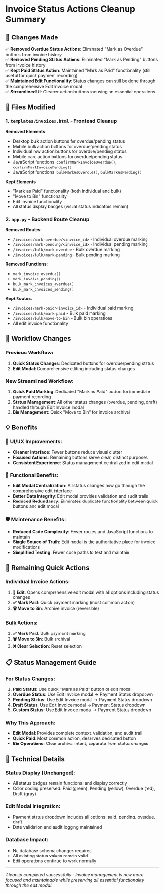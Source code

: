 # Invoice Status Actions Cleanup Summary

## 🎯 Changes Made

✅ **Removed Overdue Status Actions**: Eliminated "Mark as Overdue" buttons from invoice history  
✅ **Removed Pending Status Actions**: Eliminated "Mark as Pending" buttons from invoice history  
✅ **Kept Paid Status Action**: Maintained "Mark as Paid" functionality (still useful for quick payment recording)  
✅ **Maintained Edit Functionality**: Status changes can still be done through the comprehensive Edit Invoice modal  
✅ **Streamlined UI**: Cleaner action buttons focusing on essential operations

## 📁 Files Modified

### 1. `templates/invoices.html` - Frontend Cleanup

**Removed Elements**:
- Desktop bulk action buttons for overdue/pending status
- Mobile bulk action buttons for overdue/pending status  
- Individual row action buttons for overdue/pending status
- Mobile card action buttons for overdue/pending status
- JavaScript functions: `confirmMarkInvoiceOverdue()`, `confirmMarkInvoicePending()`
- JavaScript functions: `bulkMarkAsOverdue()`, `bulkMarkAsPending()`

**Kept Elements**:
- "Mark as Paid" functionality (both individual and bulk)
- "Move to Bin" functionality  
- Edit invoice functionality
- All status display badges (visual status indicators remain)

### 2. `app.py` - Backend Route Cleanup

**Removed Routes**:
- `/invoices/mark-overdue/<invoice_id>` - Individual overdue marking
- `/invoices/mark-pending/<invoice_id>` - Individual pending marking  
- `/invoices/bulk/mark-overdue` - Bulk overdue marking
- `/invoices/bulk/mark-pending` - Bulk pending marking

**Removed Functions**:
- `mark_invoice_overdue()`
- `mark_invoice_pending()`
- `bulk_mark_invoices_overdue()`
- `bulk_mark_invoices_pending()`

**Kept Routes**:
- `/invoices/mark-paid/<invoice_id>` - Individual paid marking
- `/invoices/bulk/mark-paid` - Bulk paid marking
- `/invoices/bulk/move-to-bin` - Bulk bin operations
- All edit invoice functionality

## 🔄 Workflow Changes

### Previous Workflow:
1. **Quick Status Changes**: Dedicated buttons for overdue/pending status
2. **Edit Modal**: Comprehensive editing including status changes

### New Streamlined Workflow:
1. **Quick Paid Marking**: Dedicated "Mark as Paid" button for immediate payment recording
2. **Status Management**: All other status changes (overdue, pending, draft) handled through Edit Invoice modal
3. **Bin Management**: Quick "Move to Bin" for invoice archival

## 💡 Benefits

### 🎨 **UI/UX Improvements**:
- **Cleaner Interface**: Fewer buttons reduce visual clutter
- **Focused Actions**: Remaining buttons serve clear, distinct purposes
- **Consistent Experience**: Status management centralized in edit modal

### 🔧 **Functional Benefits**:
- **Edit Modal Centralization**: All status changes now go through the comprehensive edit interface
- **Better Data Integrity**: Edit modal provides validation and audit trails
- **Reduced Redundancy**: Eliminates duplicate functionality between quick buttons and edit modal

### 🛡️ **Maintenance Benefits**:
- **Reduced Code Complexity**: Fewer routes and JavaScript functions to maintain
- **Single Source of Truth**: Edit modal is the authoritative place for invoice modifications
- **Simplified Testing**: Fewer code paths to test and maintain

## 🚀 Remaining Quick Actions

### Individual Invoice Actions:
1. **📝 Edit**: Opens comprehensive edit modal with all options including status changes
2. **✅ Mark Paid**: Quick payment marking (most common action)
3. **🗑️ Move to Bin**: Archive invoice (reversible)

### Bulk Actions:
1. **✅ Mark Paid**: Bulk payment marking
2. **🗑️ Move to Bin**: Bulk archival
3. **❌ Clear Selection**: Reset selection

## 📋 Status Management Guide

### For Status Changes:
1. **Paid Status**: Use quick "Mark as Paid" button or edit modal
2. **Overdue Status**: Use Edit Invoice modal → Payment Status dropdown
3. **Pending Status**: Use Edit Invoice modal → Payment Status dropdown  
4. **Draft Status**: Use Edit Invoice modal → Payment Status dropdown
5. **Custom Status**: Use Edit Invoice modal → Payment Status dropdown

### Why This Approach:
- **Edit Modal**: Provides complete context, validation, and audit trail
- **Quick Paid**: Most common action, deserves dedicated button
- **Bin Operations**: Clear archival intent, separate from status changes

## 🔧 Technical Details

### Status Display (Unchanged):
- All status badges remain functional and display correctly
- Color coding preserved: Paid (green), Pending (yellow), Overdue (red), Draft (gray)

### Edit Modal Integration:
- Payment status dropdown includes all options: paid, pending, overdue, draft
- Date validation and audit logging maintained

### Database Impact:
- No database schema changes required
- All existing status values remain valid
- Edit operations continue to work normally

---

*Cleanup completed successfully - invoice management is now more focused and maintainable while preserving all essential functionality through the edit modal.*
